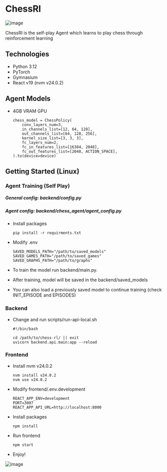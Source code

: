 # ChessRl
![image](https://github.com/user-attachments/assets/ca8efbc9-83b7-4a26-a38f-3c0abe391343)

ChessRl is the self-play Agent which learns to play chess through reinforcement learning


## Technologies

- Python 3.12
- PyTorch
- Gymnasium
- React v19 (nvm v24.0.2)


## Agent Models

* 4GB VRAM GPU
    ```
    chess_model = ChessPolicy(
        conv_layers_num=3,
        in_channels_list=[12, 64, 128],
        out_channels_list=[64, 128, 256],
        kernel_size_list=[3, 3, 3],
        fc_layers_num=2,
        fc_in_features_list=[16384, 2048],
        fc_out_features_list=[2048, ACTION_SPACE],
    ).to(device=device)
    ```


## Getting Started (Linux)

### Agent Training (Self Play)

##### General config: backend/config.py 
##### Agent config: backend/chess_agent/agent_config.py

* Install packages 
    ```
    pip install -r requirments.txt
    ```
  
* Modify .env
    ```
    SAVED_MODELS_PATH="/path/to/saved_models"
    SAVED_GAMES_PATH="/path/to/saved_games"
    SAVED_GRAPHS_PATH="/path/to/graphs"
    ```

* To train the model run backend/main.py.
* After training, model will be saved in the backend/saved_models
* You can also load a previously saved model to continue training (check INIT_EPISODE and EPISODES)


### Backend

* Change and run scripts/run-api-local.sh
    ```
    #!/bin/bash

    cd /path/to/chess-rl/ || exit
    uvicorn backend.api.main:app --reload
    ```

### Frontend

* Install nvm v24.0.2
    ```
    nvm install v24.0.2
    nvm use v24.0.2
    ```
  
* Modify frontend/.env.development
    ```
    REACT_APP_ENV=development
    PORT=3007
    REACT_APP_API_URL=http://localhost:8000
    ```

* Install packages
    ```
    npm install
    ```

* Run frontend
    ```
    npm start
    ```

* Enjoy!

![image](https://github.com/user-attachments/assets/0e8e8404-56a0-42f4-8134-47a2937d03c6)

